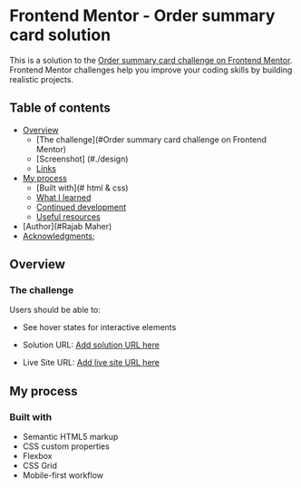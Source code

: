 # Frontend Mentor - Order summary card solution

This is a solution to the [Order summary card challenge on Frontend Mentor](https://www.frontendmentor.io/challenges/order-summary-component-QlPmajDUj). Frontend Mentor challenges help you improve your coding skills by building realistic projects. 

## Table of contents

- [Overview](#./design/desktop-design.jpg)
  - [The challenge](#Order summary card challenge on Frontend Mentor)
  - [Screenshot] (#./design)
  - [Links](#links)
- [My process](#my-process)
  - [Built with](# html & css)
  - [What I learned](#flexbox)
  - [Continued development](#continued-development)
  - [Useful resources](#useful-resources)
- [Author](#Rajab Maher)
- [Acknowledgments](#Frontend-Mentor);


## Overview

### The challenge

Users should be able to:

- See hover states for interactive elements


- Solution URL: [Add solution URL here](https://github.com/rajabmaher/Order-summary-card)
- Live Site URL: [Add live site URL here](https://rajabmaher.github.io/Order-summary-card/)

## My process

### Built with

- Semantic HTML5 markup
- CSS custom properties
- Flexbox
- CSS Grid
- Mobile-first workflow